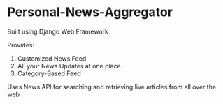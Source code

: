 # Personal-News-Aggregator

Built using Django Web Framework

Provides:
1. Customized News Feed
2. All your News Updates at one place
3. Category-Based Feed

Uses News API for searching and retrieving live articles from all over the web
